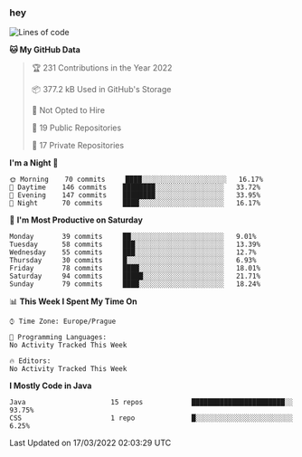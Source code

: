 ### hey

<!--START_SECTION:waka-->
![Lines of code](https://img.shields.io/badge/From%20Hello%20World%20I%27ve%20Written-92%20Thousand%20lines%20of%20code-blue)

**🐱 My GitHub Data** 

> 🏆 231 Contributions in the Year 2022
 > 
> 📦 377.2 kB Used in GitHub's Storage 
 > 
> 🚫 Not Opted to Hire
 > 
> 📜 19 Public Repositories 
 > 
> 🔑 17 Private Repositories  
 > 
**I'm a Night 🦉** 

```text
🌞 Morning    70 commits     ████░░░░░░░░░░░░░░░░░░░░░   16.17% 
🌆 Daytime    146 commits    ████████░░░░░░░░░░░░░░░░░   33.72% 
🌃 Evening    147 commits    ████████░░░░░░░░░░░░░░░░░   33.95% 
🌙 Night      70 commits     ████░░░░░░░░░░░░░░░░░░░░░   16.17%

```
📅 **I'm Most Productive on Saturday** 

```text
Monday       39 commits     ██░░░░░░░░░░░░░░░░░░░░░░░   9.01% 
Tuesday      58 commits     ███░░░░░░░░░░░░░░░░░░░░░░   13.39% 
Wednesday    55 commits     ███░░░░░░░░░░░░░░░░░░░░░░   12.7% 
Thursday     30 commits     █░░░░░░░░░░░░░░░░░░░░░░░░   6.93% 
Friday       78 commits     ████░░░░░░░░░░░░░░░░░░░░░   18.01% 
Saturday     94 commits     █████░░░░░░░░░░░░░░░░░░░░   21.71% 
Sunday       79 commits     ████░░░░░░░░░░░░░░░░░░░░░   18.24%

```


📊 **This Week I Spent My Time On** 

```text
⌚︎ Time Zone: Europe/Prague

💬 Programming Languages: 
No Activity Tracked This Week

🔥 Editors: 
No Activity Tracked This Week

```

**I Mostly Code in Java** 

```text
Java                     15 repos            ███████████████████████░░   93.75% 
CSS                      1 repo              █░░░░░░░░░░░░░░░░░░░░░░░░   6.25%

```



 Last Updated on 17/03/2022 02:03:29 UTC
<!--END_SECTION:waka-->
